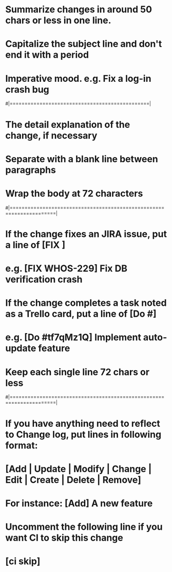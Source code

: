 # <Subject> 
# Summarize changes in around 50 chars or less in one line.  
# Capitalize the subject line and don't end it with a period
# Imperative mood. e.g. Fix a log-in crash bug 
#|===============================================|

# <Body> 
# The detail explanation of the change, if necessary
# Separate with a blank line between paragraphs
# Wrap the body at 72 characters
#|=====================================================================|

# <IntegrationTags>
# If the change fixes an JIRA issue, put a line of [FIX <JIRA ticket id>] <a brief description>
# e.g. [FIX WHOS-229] Fix DB verification crash
#
# If the change completes a task noted as a Trello card, put a line of [Do #<Trello card id>] 
# e.g. [Do #tf7qMz1Q] Implement auto-update feature
#
# Keep each single line 72 chars or less
#|=====================================================================|

# <Changelogs>
# If you have anything need to reflect to Change log, put lines in following format:
# [Add | Update | Modify | Change | Edit | Create | Delete | Remove] <a brief description>
# For instance: [Add] A new feature

# <Skip CI>
# Uncomment the following line if you want CI to skip this change
# [ci skip]
